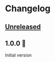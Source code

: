 # Changelog

## [Unreleased](https://github.com/spenserblack/truthy-rs/compare/v1.0.0...HEAD)

## 1.0.0 :tada:
Initial version
